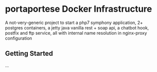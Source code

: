 # portaportese Docker Infrastructure

A not-very-generic project to start a php7 symphony application, 2+ postgres containers, a jetty java vanilla rest + soap api, a chatbot hook, postfix and ftp service, all with internal name resolution in nginx-proxy configuration

## Getting Started

...

